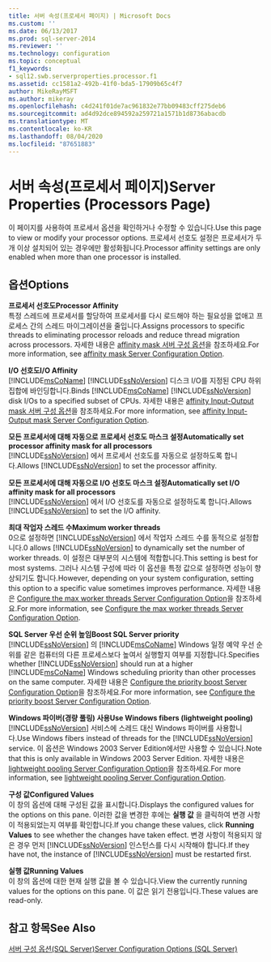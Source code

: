 ```yaml
---
title: 서버 속성(프로세서 페이지) | Microsoft Docs
ms.custom: ''
ms.date: 06/13/2017
ms.prod: sql-server-2014
ms.reviewer: ''
ms.technology: configuration
ms.topic: conceptual
f1_keywords:
- sql12.swb.serverproperties.processor.f1
ms.assetid: cc1581a2-492b-41f0-bda5-17909b65c4f7
author: MikeRayMSFT
ms.author: mikeray
ms.openlocfilehash: c4d241f01de7ac961832e77bb09483cff275deb6
ms.sourcegitcommit: ad4d92dce894592a259721a1571b1d8736abacdb
ms.translationtype: MT
ms.contentlocale: ko-KR
ms.lasthandoff: 08/04/2020
ms.locfileid: "87651883"
---
```

# <a name="server-properties-processors-page"></a><span data-ttu-id="769eb-102">서버 속성(프로세서 페이지)</span><span class="sxs-lookup"><span data-stu-id="769eb-102">Server Properties (Processors Page)</span></span>
  <span data-ttu-id="769eb-103">이 페이지를 사용하여 프로세서 옵션을 확인하거나 수정할 수 있습니다.</span><span class="sxs-lookup"><span data-stu-id="769eb-103">Use this page to view or modify your processor options.</span></span> <span data-ttu-id="769eb-104">프로세서 선호도 설정은 프로세서가 두 개 이상 설치되어 있는 경우에만 활성화됩니다.</span><span class="sxs-lookup"><span data-stu-id="769eb-104">Processor affinity settings are only enabled when more than one processor is installed.</span></span>  
  
## <a name="options"></a><span data-ttu-id="769eb-105">옵션</span><span class="sxs-lookup"><span data-stu-id="769eb-105">Options</span></span>  
 <span data-ttu-id="769eb-106">**프로세서 선호도**</span><span class="sxs-lookup"><span data-stu-id="769eb-106">**Processor Affinity**</span></span>  
 <span data-ttu-id="769eb-107">특정 스레드에 프로세서를 할당하여 프로세서를 다시 로드해야 하는 필요성을 없애고 프로세스 간의 스레드 마이그레이션을 줄입니다.</span><span class="sxs-lookup"><span data-stu-id="769eb-107">Assigns processors to specific threads to eliminating processor reloads and reduce thread migration across processors.</span></span> <span data-ttu-id="769eb-108">자세한 내용은 [affinity mask 서버 구성 옵션](affinity-mask-server-configuration-option.md)을 참조하세요.</span><span class="sxs-lookup"><span data-stu-id="769eb-108">For more information, see [affinity mask Server Configuration Option](affinity-mask-server-configuration-option.md).</span></span>  
  
 <span data-ttu-id="769eb-109">**I/O 선호도**</span><span class="sxs-lookup"><span data-stu-id="769eb-109">**I/O Affinity**</span></span>  
 <span data-ttu-id="769eb-110">[!INCLUDE[msCoName](../../includes/msconame-md.md)] [!INCLUDE[ssNoVersion](../../includes/ssnoversion-md.md)] 디스크 I/O를 지정된 CPU 하위 집합에 바인딩합니다.</span><span class="sxs-lookup"><span data-stu-id="769eb-110">Binds [!INCLUDE[msCoName](../../includes/msconame-md.md)] [!INCLUDE[ssNoVersion](../../includes/ssnoversion-md.md)] disk I/Os to a specified subset of CPUs.</span></span> <span data-ttu-id="769eb-111">자세한 내용은 [affinity Input-Output mask 서버 구성 옵션](affinity-input-output-mask-server-configuration-option.md)을 참조하세요.</span><span class="sxs-lookup"><span data-stu-id="769eb-111">For more information, see [affinity Input-Output mask Server Configuration Option](affinity-input-output-mask-server-configuration-option.md).</span></span>  
  
 <span data-ttu-id="769eb-112">**모든 프로세서에 대해 자동으로 프로세서 선호도 마스크 설정**</span><span class="sxs-lookup"><span data-stu-id="769eb-112">**Automatically set processor affinity mask for all processors**</span></span>  
 <span data-ttu-id="769eb-113">[!INCLUDE[ssNoVersion](../../includes/ssnoversion-md.md)] 에서 프로세서 선호도를 자동으로 설정하도록 합니다.</span><span class="sxs-lookup"><span data-stu-id="769eb-113">Allows [!INCLUDE[ssNoVersion](../../includes/ssnoversion-md.md)] to set the processor affinity.</span></span>  
  
 <span data-ttu-id="769eb-114">**모든 프로세서에 대해 자동으로 I/O 선호도 마스크 설정**</span><span class="sxs-lookup"><span data-stu-id="769eb-114">**Automatically set I/O affinity mask for all processors**</span></span>  
 <span data-ttu-id="769eb-115">[!INCLUDE[ssNoVersion](../../includes/ssnoversion-md.md)] 에서 I/O 선호도를 자동으로 설정하도록 합니다.</span><span class="sxs-lookup"><span data-stu-id="769eb-115">Allows [!INCLUDE[ssNoVersion](../../includes/ssnoversion-md.md)] to set the I/O affinity.</span></span>  
  
 <span data-ttu-id="769eb-116">**최대 작업자 스레드 수**</span><span class="sxs-lookup"><span data-stu-id="769eb-116">**Maximum worker threads**</span></span>  
 <span data-ttu-id="769eb-117">0으로 설정하면 [!INCLUDE[ssNoVersion](../../includes/ssnoversion-md.md)] 에서 작업자 스레드 수를 동적으로 설정합니다.</span><span class="sxs-lookup"><span data-stu-id="769eb-117">0 allows [!INCLUDE[ssNoVersion](../../includes/ssnoversion-md.md)] to dynamically set the number of worker threads.</span></span> <span data-ttu-id="769eb-118">이 설정은 대부분의 시스템에 적합합니다.</span><span class="sxs-lookup"><span data-stu-id="769eb-118">This setting is best for most systems.</span></span> <span data-ttu-id="769eb-119">그러나 시스템 구성에 따라 이 옵션을 특정 값으로 설정하면 성능이 향상되기도 합니다.</span><span class="sxs-lookup"><span data-stu-id="769eb-119">However, depending on your system configuration, setting this option to a specific value sometimes improves performance.</span></span> <span data-ttu-id="769eb-120">자세한 내용은 [Configure the max worker threads Server Configuration Option](configure-the-max-worker-threads-server-configuration-option.md)을 참조하세요.</span><span class="sxs-lookup"><span data-stu-id="769eb-120">For more information, see [Configure the max worker threads Server Configuration Option](configure-the-max-worker-threads-server-configuration-option.md).</span></span>  
  
 <span data-ttu-id="769eb-121">**SQL Server 우선 순위 높임**</span><span class="sxs-lookup"><span data-stu-id="769eb-121">**Boost SQL Server priority**</span></span>  
 <span data-ttu-id="769eb-122">[!INCLUDE[ssNoVersion](../../includes/ssnoversion-md.md)] 의 [!INCLUDE[msCoName](../../includes/msconame-md.md)] Windows 일정 예약 우선 순위를 같은 컴퓨터의 다른 프로세스보다 높여서 실행할지 여부를 지정합니다.</span><span class="sxs-lookup"><span data-stu-id="769eb-122">Specifies whether [!INCLUDE[ssNoVersion](../../includes/ssnoversion-md.md)] should run at a higher [!INCLUDE[msCoName](../../includes/msconame-md.md)] Windows scheduling priority than other processes on the same computer.</span></span> <span data-ttu-id="769eb-123">자세한 내용은 [Configure the priority boost Server Configuration Option](configure-the-priority-boost-server-configuration-option.md)을 참조하세요.</span><span class="sxs-lookup"><span data-stu-id="769eb-123">For more information, see [Configure the priority boost Server Configuration Option](configure-the-priority-boost-server-configuration-option.md).</span></span>  
  
 <span data-ttu-id="769eb-124">**Windows 파이버(경량 풀링) 사용**</span><span class="sxs-lookup"><span data-stu-id="769eb-124">**Use Windows fibers (lightweight pooling)**</span></span>  
 <span data-ttu-id="769eb-125">[!INCLUDE[ssNoVersion](../../includes/ssnoversion-md.md)] 서비스에 스레드 대신 Windows 파이버를 사용합니다.</span><span class="sxs-lookup"><span data-stu-id="769eb-125">Use Windows fibers instead of threads for the [!INCLUDE[ssNoVersion](../../includes/ssnoversion-md.md)] service.</span></span> <span data-ttu-id="769eb-126">이 옵션은 Windows 2003 Server Edition에서만 사용할 수 있습니다.</span><span class="sxs-lookup"><span data-stu-id="769eb-126">Note that this is only available in Windows 2003 Server Edition.</span></span> <span data-ttu-id="769eb-127">자세한 내용은 [lightweight pooling Server Configuration Option](lightweight-pooling-server-configuration-option.md)을 참조하세요.</span><span class="sxs-lookup"><span data-stu-id="769eb-127">For more information, see [lightweight pooling Server Configuration Option](lightweight-pooling-server-configuration-option.md).</span></span>  
  
 <span data-ttu-id="769eb-128">**구성 값**</span><span class="sxs-lookup"><span data-stu-id="769eb-128">**Configured Values**</span></span>  
 <span data-ttu-id="769eb-129">이 창의 옵션에 대해 구성된 값을 표시합니다.</span><span class="sxs-lookup"><span data-stu-id="769eb-129">Displays the configured values for the options on this pane.</span></span> <span data-ttu-id="769eb-130">이러한 값을 변경한 후에는 **실행 값** 을 클릭하여 변경 사항이 적용되었는지 여부를 확인합니다.</span><span class="sxs-lookup"><span data-stu-id="769eb-130">If you change these values, click **Running Values** to see whether the changes have taken effect.</span></span> <span data-ttu-id="769eb-131">변경 사항이 적용되지 않은 경우 먼저 [!INCLUDE[ssNoVersion](../../includes/ssnoversion-md.md)] 인스턴스를 다시 시작해야 합니다.</span><span class="sxs-lookup"><span data-stu-id="769eb-131">If they have not, the instance of [!INCLUDE[ssNoVersion](../../includes/ssnoversion-md.md)] must be restarted first.</span></span>  
  
 <span data-ttu-id="769eb-132">**실행 값**</span><span class="sxs-lookup"><span data-stu-id="769eb-132">**Running Values**</span></span>  
 <span data-ttu-id="769eb-133">이 창의 옵션에 대한 현재 실행 값을 볼 수 있습니다.</span><span class="sxs-lookup"><span data-stu-id="769eb-133">View the currently running values for the options on this pane.</span></span> <span data-ttu-id="769eb-134">이 값은 읽기 전용입니다.</span><span class="sxs-lookup"><span data-stu-id="769eb-134">These values are read-only.</span></span>  
  
## <a name="see-also"></a><span data-ttu-id="769eb-135">참고 항목</span><span class="sxs-lookup"><span data-stu-id="769eb-135">See Also</span></span>  
 [<span data-ttu-id="769eb-136">서버 구성 옵션&#40;SQL Server&#41;</span><span class="sxs-lookup"><span data-stu-id="769eb-136">Server Configuration Options &#40;SQL Server&#41;</span></span>](server-configuration-options-sql-server.md)  
  
  

